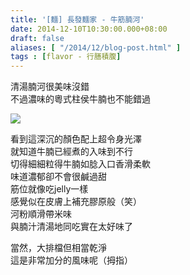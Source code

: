 ```yaml
---
title: '[麵] 長發麵家 - 牛筋腩河'
date: 2014-12-10T10:30:00.000+08:00
draft: false
aliases: [ "/2014/12/blog-post.html" ]
tags : [flavor - 行膳積腹]
---
```


清湯腩河很美味沒錯  
不過濃味的粵式柱侯牛腩也不能錯過  

[![](https://farm8.staticflickr.com/7556/15770141740_e8ec7c7151_z.jpg)](https://farm8.staticflickr.com/7556/15770141740_e8ec7c7151_z.jpg)

看到這深沉的顏色配上超令身光澤  
就知道牛腩已經煮的入味到不行  
切得細細粒得牛腩如腍入口香滑柔軟  
味道濃郁卻不會很鹹過甜  
筋位就像吃jelly一樣  
感覺似在皮膚上補充膠原般（笑）  
河粉順滑帶米味  
與腩汁清湯地同吃實在太好味了  
  
當然，大排檔但相當乾淨  
這是非常加分的風味呢（拇指）